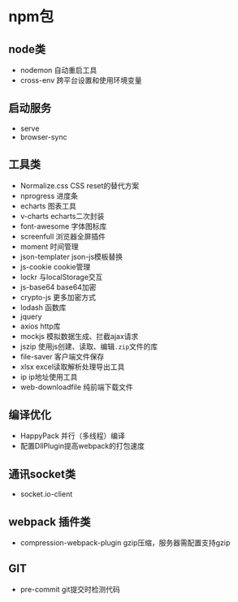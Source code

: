 # npm包

## node类

- nodemon 自动重启工具
- cross-env 跨平台设置和使用环境变量

## 启动服务

- serve
- browser-sync

## 工具类

- Normalize.css CSS reset的替代方案
- nprogress 进度条
- echarts 图表工具
- v-charts echarts二次封装
- font-awesome 字体图标库
- screenfull 浏览器全屏插件
- moment 时间管理
- json-templater json-js模板替换
- js-cookie cookie管理
- lockr 与localStorage交互
- js-base64 base64加密
- crypto-js 更多加密方式
- lodash 函数库
- jquery
- axios http库
- mockjs 模拟数据生成、拦截ajax请求
- jszip 使用js创建、读取、编辑`.zip`文件的库
- file-saver 客户端文件保存
- xlsx excel读取解析处理导出工具
- ip ip地址使用工具
- web-downloadfile 纯前端下载文件

## 编译优化

- HappyPack 并行（多线程）编译
- 配置DllPlugin提高webpack的打包速度

## 通讯socket类

- socket.io-client

## webpack 插件类

- compression-webpack-plugin gzip压缩，服务器需配置支持gzip

## GIT

- pre-commit git提交时检测代码
